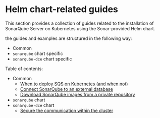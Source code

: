 # Helm chart-related guides

This section provides a collection of guides related to the installation of SonarQube Server on Kubernetes using the Sonar-provided Helm chart.

the guides and examples are structured in the following way:
- Common
- `sonarqube` chart specific
- `sonarqube-dce` chart specific

Table of contents:
- Common
  - [When to deploy SQS on Kubernetes (and when not)](common/when-to-deploy-on-k8s.md)
  - [Connect SonarQube to an external database](common/connect-external-db.md)
  - [Download SonarQube images from a private repository](common/images-from-private-repo.md)
- `sonarqube` chart
- `sonarqube-dce` chart
  - [Secure the communication within the cluster](dce/secure-communication.md)